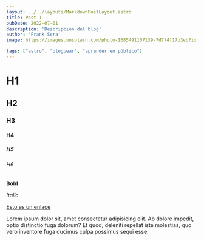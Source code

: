 ```yaml
---
layout: ../../layouts/MarkdownPostLayout.astro
title: Post 1
pubDate: 2022-07-01
description: 'Descripción del blog'
author: 'Frank Sera'
image: https://images.unsplash.com/photo-1685491107139-7d7f4f17b3eb?ixlib=rb-4.0.3&ixid=M3wxMjA3fDB8MHxwaG90by1wYWdlfHx8fGVufDB8fHx8fA%3D%3D&auto=format&fit=crop&w=388&q=80

tags: ["astro", "bloguear", "aprender en público"]
---
```

# H1
## H2
### H3
#### H4
##### H5
###### H6

**Bold**

_Italic_

[Esto es un enlace](https://uxui.fans)



Lorem ipsum dolor sit, amet consectetur adipisicing elit. Ab dolore impedit, optio distinctio fuga dolorum? Et quod, deleniti repellat iste molestias, quo vero inventore fuga ducimus culpa possimus sequi esse.

